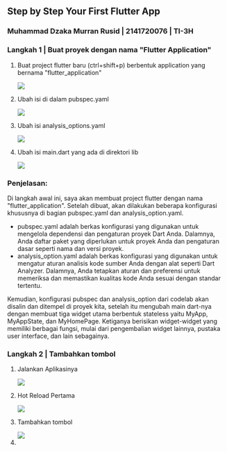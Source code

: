 ## Step by Step Your First Flutter App

### Muhammad Dzaka Murran Rusid | 2141720076 | TI-3H

### Langkah 1 | Buat proyek dengan nama "Flutter Application"

1. Buat project flutter baru (ctrl+shift+p) berbentuk application yang bernama "flutter_application"

    <img src = "images/ss11.png">

2. Ubah isi di dalam pubspec.yaml
 
    <img src = "images/ss12a.png">

3. Ubah isi analysis_options.yaml

    <img src = "images/ss13.png">

4. Ubah isi main.dart yang ada di direktori lib

    <img src = "images/ss14.png">

### Penjelasan: 

Di langkah awal ini, saya akan membuat project flutter dengan nama "flutter_application". Setelah dibuat, akan dilakukan beberapa konfigurasi khususnya di bagian pubspec.yaml dan analysis_option.yaml. 

- pubspec.yaml adalah berkas konfigurasi yang digunakan untuk mengelola dependensi dan pengaturan proyek Dart Anda. Dalamnya, Anda daftar paket yang diperlukan untuk proyek Anda dan pengaturan dasar seperti nama dan versi proyek. 
- analysis_option.yaml adalah berkas konfigurasi yang digunakan untuk mengatur aturan analisis kode sumber Anda dengan alat seperti Dart Analyzer. Dalamnya, Anda tetapkan aturan dan preferensi untuk memeriksa dan memastikan kualitas kode Anda sesuai dengan standar tertentu.

Kemudian, konfigurasi pubspec dan analysis_option dari codelab akan disalin dan ditempel di proyek kita, setelah itu mengubah main dart-nya dengan membuat tiga widget utama berbentuk stateless yaitu MyApp, MyAppState, dan MyHomePage. Ketiganya berisikan widget-widget yang memiliki berbagai fungsi, mulai dari pengembalian widget lainnya, pustaka user interface, dan lain sebagainya. 

### Langkah 2 | Tambahkan tombol

1. Jalankan Aplikasinya

    <img src = "images/ss15.png">

2. Hot Reload Pertama

    <img src = "images/gif1.gif">

3. Tambahkan tombol 

    <img src = "images/ss16.png">

4. 